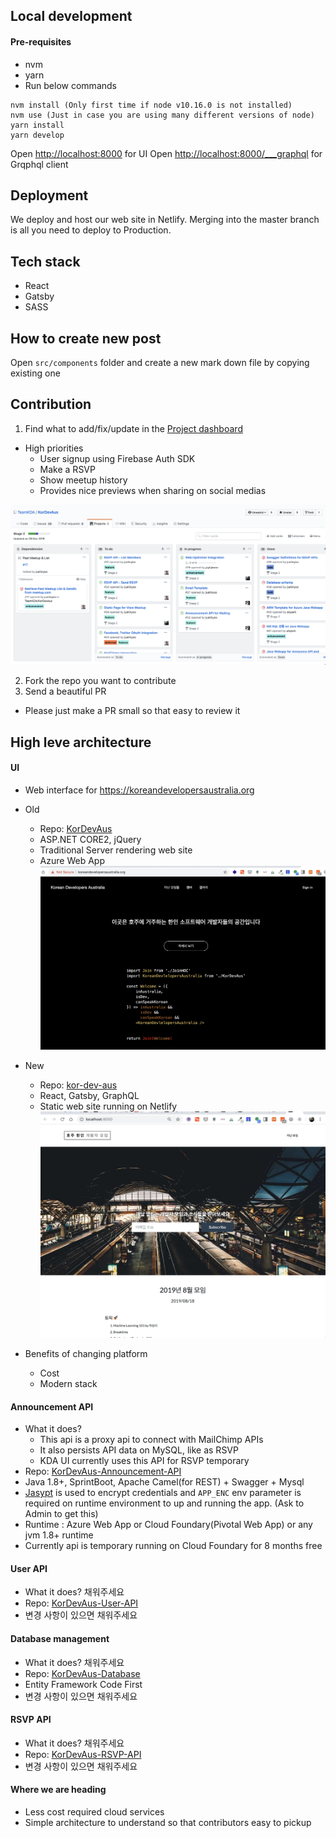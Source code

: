 

## Local development

#### Pre-requisites
- nvm
- yarn
- Run below commands

```
nvm install (Only first time if node v10.16.0 is not installed)
nvm use (Just in case you are using many different versions of node)
yarn install
yarn develop
```

Open [http://localhost:8000](http://localhost:8000) for UI
Open [http://localhost:8000/___graphql](http://localhost:8000/___graphql) for Grqphql client

## Deployment

We deploy and host our web site in Netlify.
Merging into the master branch is all you need to deploy to Production.

## Tech stack
- React
- Gatsby
- SASS

## How to create new post

Open `src/components` folder and create a new mark down file by copying existing one

## Contribution
1. Find what to add/fix/update in the [Project dashboard](https://github.com/TeamKDA/KorDevAus/projects/2)
  - High priorities
    - User signup using Firebase Auth SDK
    - Make a RSVP
    - Show meetup history
    - Provides nice previews when sharing on social medias

![](./src/images/project_dashboard.png)

2. Fork the repo you want to contribute
3. Send a beautiful PR
  - Please just make a PR small so that easy to review it

## High leve architecture
#### UI
- Web interface for https://koreandevelopersaustralia.org

- Old
  - Repo: [KorDevAus](https://github.com/TeamKDA/KorDevAus)
  - ASP.NET CORE2, jQuery
  - Traditional Server rendering web site
  - Azure Web App 
  ![](./src/images/old_website.png)

- New
  - Repo: [kor-dev-aus](https://github.com/TeamKDA/kor-dev-aus)
  - React, Gatsby, GraphQL
  - Static web site running on Netlify
  ![](./src/images/new_website.png)

- Benefits of changing platform
  - Cost 
  - Modern stack

#### Announcement API
- What it does? 
  - This api is a proxy api to connect with MailChimp APIs
  - It also persists API data on MySQL, like as RSVP
  - KDA UI currently uses this API for RSVP temporary
- Repo: [KorDevAus-Announcement-API](https://github.com/TeamKDA/KorDevAus-Announcement-API)
- Java 1.8+, SprintBoot, Apache Camel(for REST) + Swagger + Mysql 
- [Jasypt](http://www.jasypt.org) is used to encrypt credentials and `APP_ENC` env parameter is required on runtime environment to up and running the app. (Ask to Admin to get this) 
- Runtime : Azure Web App or Cloud Foundary(Pivotal Web App) or any jvm 1.8+ runtime
- Currently api is temporary running on Cloud Foundary for 8 months free

#### User API
- What it does? 채워주세요
- Repo: [KorDevAus-User-API](https://github.com/TeamKDA/KorDevAus-User-API)
- 변경 사항이 있으면 채워주세요

#### Database management
- What it does? 채워주세요
- Repo: [KorDevAus-Database](https://github.com/TeamKDA/KorDevAus-Database)
- Entity Framework Code First
- 변경 사항이 있으면 채워주세요

#### RSVP API
- What it does? 채워주세요
- Repo: [KorDevAus-RSVP-API](https://github.com/TeamKDA/KorDevAus-RSVP-API)
- 변경 사항이 있으면 채워주세요


#### Where we are heading
- Less cost required cloud services
- Simple architecture to understand so that contributors easy to pickup








